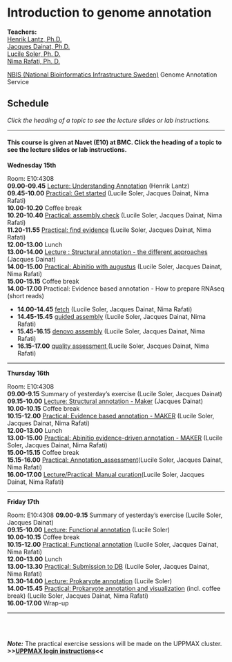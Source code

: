 # Introduction to genome annotation

**Teachers:**  
[Henrik Lantz, Ph.D.](https://nbis.se/about/staff/henrik-lantz/)  
[Jacques Dainat, Ph.D.](http://nbis.se/about/staff/jacques-dainat/)  
[Lucile Soler, Ph. D.](http://nbis.se/about/staff/lucile-soler/)  
[Nima Rafati, Ph. D.]()  

[NBIS (National Bioinformatics Infrastructure Sweden)](https://nbis.se)
Genome Annotation Service   
  

## Schedule

*Click the heading of a topic to see the lecture slides or lab instructions.*

<hr>

#### This course is given at Navet (E10) at BMC. Click the heading of a topic to see the lecture slides or lab instructions.

**Wednesday 15th** 

Room: E10:4308  
**09.00-09.45** [Lecture: Understanding Annotation](lectures/) (Henrik Lantz)  
**09.45-10.00** [Practical: Get started](labs/get_started) (Lucile Soler, Jacques Dainat, Nima Rafati)  
**10.00-10.20** Coffee break  
**10.20-10.40** [Practical: assembly check](labs/assembly_check) (Lucile Soler, Jacques Dainat, Nima Rafati)  
**11.20-11.55** [Practical: find evidence](labs/find_all_evidence) (Lucile Soler, Jacques Dainat, Nima Rafati)  
**12.00-13.00** Lunch  
**13.00-14.00** [Lecture : Structural annotation - the different approaches](lectures/)  (Jacques Dainat)  
**14.00-15.00** [Practical: Abinitio with augustus](labs/augustus) (Lucile Soler, Jacques Dainat, Nima Rafati)  
**15.00-15.15** Coffee break  
**14.00-17.00** Practical: Evidence based annotation - How to prepare RNAseq (short reads)  
   *   **14.00-14.45** [fetch](labs/rnaseq_fetch) (Lucile Soler, Jacques Dainat, Nima Rafati)  
   *   **14.45-15.45** [guided assembly](labs/rnaseq_guided_assembly) (Lucile Soler, Jacques Dainat, Nima Rafati)  
   *   **15.45-16.15** [denovo assembly](labs/rnaseq_denovo_assembly) (Lucile Soler, Jacques Dainat, Nima Rafati)  
   *   **16.15-17.00** [quality assessment ](labs/rnaseq_assembly_assessment) (Lucile Soler, Jacques Dainat, Nima Rafati)  
<hr>

**Thursday 16th**  

Room: E10:4308  
**09.00-9.15** Summary of yesterday’s exercise (Lucile Soler, Jacques Dainat)  
**09.15-10.00** [Lecture: Structural annotation - Maker](slides/) (Jacques Dainat)  
**10.00-10.15** Coffee break  
**10.15-12.00** [Practical: Evidence based annotation - MAKER](labs/maker_evidence) (Lucile Soler, Jacques Dainat, Nima Rafati)  
**12.00-13.00** Lunch   
**13.00-15.00** [Practical: Abinitio evidence-driven annotation - MAKER](labs/maker_abinitio_evidence_driven) (Lucile Soler, Jacques Dainat, Nima Rafati)  
**15.00-15.15** Coffee break  
**15.15-16.00** [Practical: Annotation_assessment](labs/annotation_assessment)(Lucile Soler, Jacques Dainat, Nima Rafati)  
**16.00-17.00** [Lecture/Practical: Manual curation](labs/manual_curation)(Lucile Soler, Jacques Dainat, Nima Rafati)  

<hr>

**Friday 17th**  

Room: E10:4308 
**09.00-9.15** Summary of yesterday’s exercise (Lucile Soler, Jacques Dainat)  
**09.15-10.00** [Lecture: Functional annotation](slides/) (Lucile Soler)  
**10.00-10.15** Coffee break  
**10.15-12.00** [Practical: Functional annotation](labs/functional_annotation) (Lucile Soler, Jacques Dainat, Nima Rafati)   
**12.00-13.00** Lunch  
**13.00-13.30** [Practical: Submission to DB](labs/submission) (Lucile Soler, Jacques Dainat, Nima Rafati)  
**13.30-14.00** [Lecture: Prokaryote annotation](slides/) (Lucile Soler)  
**14.00-15.45** [Practical: Prokaryote annotation and visualization](labs/prokaryote_annotation) (incl. coffee break) (Lucile Soler, Jacques Dainat, Nima Rafati)  
**16.00-17.00** Wrap-up  

<hr>

<br/>
<br/>

***Note:***
The practical exercise sessions will be made on the UPPMAX cluster. **>>[UPPMAX login instructions](uppmax_login)<<**
